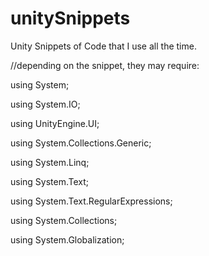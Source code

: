 # unitySnippets
Unity Snippets of Code that I use all the time.

//depending on the snippet, they may require:

using System;

using System.IO;

using UnityEngine.UI;

using System.Collections.Generic;

using System.Linq;

using System.Text;

using System.Text.RegularExpressions;

using System.Collections;

using System.Globalization;

